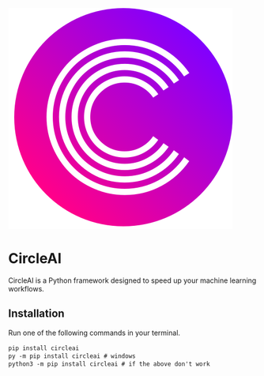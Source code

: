 <img src="assets/logo.svg" alt="CircleAI Logo" />

# CircleAI

CircleAI is a Python framework designed to speed up your machine learning workflows.

## Installation

Run one of the following commands in your terminal.

```shell
pip install circleai
py -m pip install circleai # windows
python3 -m pip install circleai # if the above don't work
```

